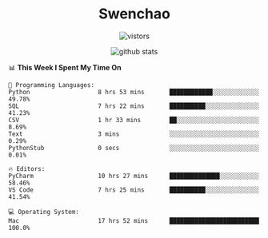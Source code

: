 <h1 align="center">Swenchao</h3>

<p align="center">
  <img src="https://visitor-badge.glitch.me/badge?page_id=Swenchao" alt="vistors" />
</p>

<p align="center">
  <img src="https://github-readme-stats.vercel.app/api?username=Swenchao&count_private=true&show_icons=true&theme=vue-dark&hide_title=true" alt="github stats" />
</p>

<!--START_SECTION:waka-->
📊 **This Week I Spent My Time On** 

```text
💬 Programming Languages: 
Python                   8 hrs 53 mins       ████████████░░░░░░░░░░░░░   49.78% 
SQL                      7 hrs 22 mins       ██████████░░░░░░░░░░░░░░░   41.23% 
CSV                      1 hr 33 mins        ██░░░░░░░░░░░░░░░░░░░░░░░   8.69% 
Text                     3 mins              ░░░░░░░░░░░░░░░░░░░░░░░░░   0.29% 
PythonStub               0 secs              ░░░░░░░░░░░░░░░░░░░░░░░░░   0.01%

🔥 Editors: 
PyCharm                  10 hrs 27 mins      ██████████████░░░░░░░░░░░   58.46% 
VS Code                  7 hrs 25 mins       ██████████░░░░░░░░░░░░░░░   41.54%

💻 Operating System: 
Mac                      17 hrs 52 mins      █████████████████████████   100.0%

```


<!--END_SECTION:waka-->

